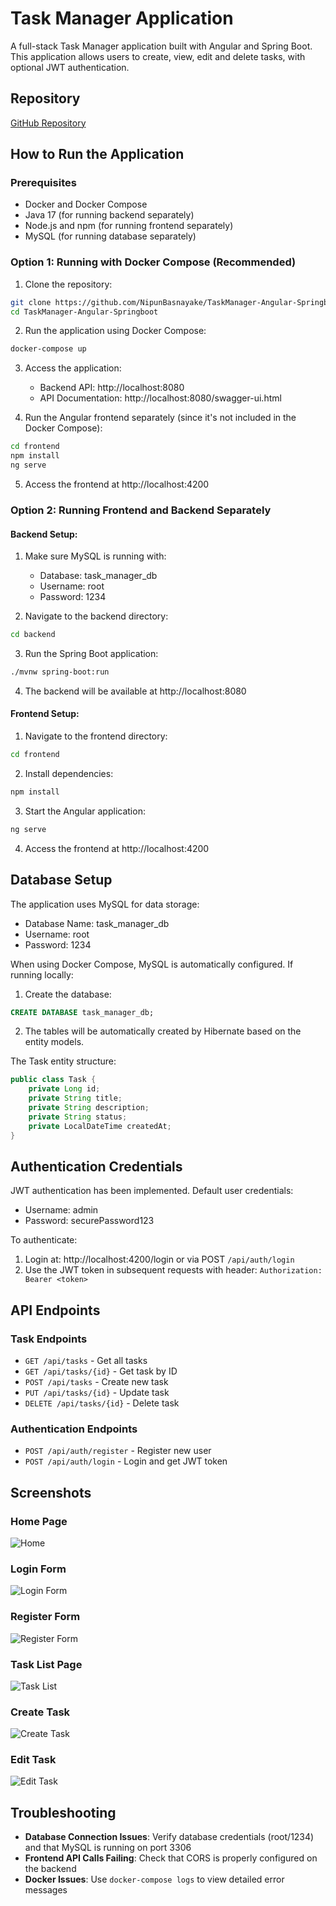# Task Manager Application

A full-stack Task Manager application built with Angular and Spring Boot. This application allows users to create, view, edit and delete tasks, with optional JWT authentication.

## Repository

[GitHub Repository](https://github.com/NipunBasnayake/TaskManager-Angular-Springboot)

## How to Run the Application

### Prerequisites
- Docker and Docker Compose
- Java 17 (for running backend separately)
- Node.js and npm (for running frontend separately)
- MySQL (for running database separately)

### Option 1: Running with Docker Compose (Recommended)

1. Clone the repository:
```bash
git clone https://github.com/NipunBasnayake/TaskManager-Angular-Springboot.git
cd TaskManager-Angular-Springboot
```

2. Run the application using Docker Compose:
```bash
docker-compose up
```

3. Access the application:
   - Backend API: http://localhost:8080
   - API Documentation: http://localhost:8080/swagger-ui.html
   
4. Run the Angular frontend separately (since it's not included in the Docker Compose):
```bash
cd frontend
npm install
ng serve
```

5. Access the frontend at http://localhost:4200

### Option 2: Running Frontend and Backend Separately

#### Backend Setup:

1. Make sure MySQL is running with:
   - Database: task_manager_db
   - Username: root
   - Password: 1234

2. Navigate to the backend directory:
```bash
cd backend
```

3. Run the Spring Boot application:
```bash
./mvnw spring-boot:run
```

4. The backend will be available at http://localhost:8080

#### Frontend Setup:

1. Navigate to the frontend directory:
```bash
cd frontend
```

2. Install dependencies:
```bash
npm install
```

3. Start the Angular application:
```bash
ng serve
```

4. Access the frontend at http://localhost:4200

## Database Setup

The application uses MySQL for data storage:

- Database Name: task_manager_db
- Username: root
- Password: 1234

When using Docker Compose, MySQL is automatically configured. If running locally:

1. Create the database:
```sql
CREATE DATABASE task_manager_db;
```

2. The tables will be automatically created by Hibernate based on the entity models.

The Task entity structure:
```java
public class Task {
    private Long id;
    private String title;
    private String description;
    private String status;
    private LocalDateTime createdAt;
}
```

## Authentication Credentials

JWT authentication has been implemented. Default user credentials:

- Username: admin
- Password: securePassword123

To authenticate:
1. Login at: http://localhost:4200/login or via POST `/api/auth/login`
2. Use the JWT token in subsequent requests with header: `Authorization: Bearer <token>`

## API Endpoints

### Task Endpoints
- `GET /api/tasks` - Get all tasks
- `GET /api/tasks/{id}` - Get task by ID
- `POST /api/tasks` - Create new task
- `PUT /api/tasks/{id}` - Update task
- `DELETE /api/tasks/{id}` - Delete task

### Authentication Endpoints
- `POST /api/auth/register` - Register new user
- `POST /api/auth/login` - Login and get JWT token

## Screenshots

### Home Page
![Home](Screenshots/home.png)

### Login Form
![Login Form](Screenshots/login.png)

### Register Form
![Register Form](Screenshots/register.png)

### Task List Page
![Task List](Screenshots/tasklist.png)

### Create Task
![Create Task](Screenshots/createtask.png)

### Edit Task
![Edit Task](Screenshots/edittask.png)

## Troubleshooting

- **Database Connection Issues**: Verify database credentials (root/1234) and that MySQL is running on port 3306
- **Frontend API Calls Failing**: Check that CORS is properly configured on the backend
- **Docker Issues**: Use `docker-compose logs` to view detailed error messages
